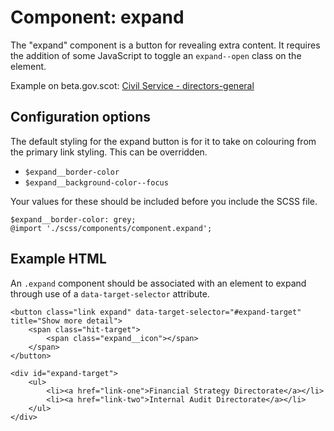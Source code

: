# Component: expand

The "expand" component is a button for revealing extra content. It requires the addition of some JavaScript to toggle an `expand--open` class on the element.

Example on beta.gov.scot: [Civil Service - directors-general](https://beta.gov.scot/about/how-government-is-run/civil-service/#permanent-secretary-and-directors-general)

## Configuration options

The default styling for the expand button is for it to take on colouring from the primary link styling. This can be overridden.

* `$expand__border-color`
* `$expand__background-color--focus`

Your values for these should be included before you include the SCSS file.

    $expand__border-color: grey;
    @import './scss/components/component.expand';

## Example HTML

An `.expand` component should be associated with an element to expand through use of a `data-target-selector` attribute.

    <button class="link expand" data-target-selector="#expand-target" title="Show more detail">
        <span class="hit-target">
            <span class="expand__icon"></span>
        </span>
    </button>

    <div id="expand-target">
        <ul>
            <li><a href="link-one">Financial Strategy Directorate</a></li>
            <li><a href="link-two">Internal Audit Directorate</a></li>
        </ul>
    </div>
